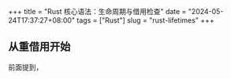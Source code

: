 +++
title = "Rust 核心语法：生命周期与借用检查"
date = "2024-05-24T17:37:27+08:00"
tags = ["Rust"]
slug = "rust-lifetimes"
+++

## 从重借用开始

前面提到，